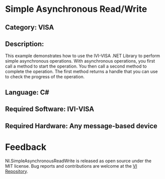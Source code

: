 # Simple Asynchronous Read/Write

## Category: VISA

## Description:
This example demonstrates how to use the IVI-VISA .NET Library to
perform simple asynchronous operations.  With asynchronous
operations, you first call a method to start the operation. You then
call a second method to complete the operation.  The first method
returns a handle that you can use to check the progress of the operation.

## Language: C#  

## Required Software: IVI-VISA  

## Required Hardware: Any message-based device

# Feedback

NI.SimpleAsynchronousReadWrite is released as open source under the MIT license.
Bug reports and contributions are welcome at the [VI Repository].

[VI Repository]: https://www.github.com/atecoder/ds.vi.ivi
